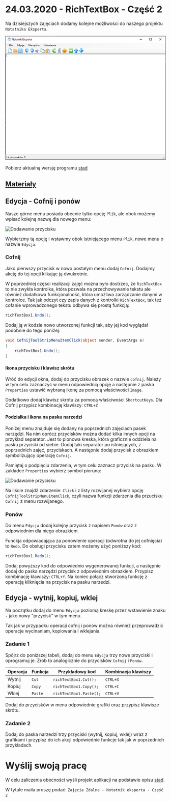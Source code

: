 # 24.03.2020 - RichTextBox - Część 2

Na dzisiejszych zajęciach dodamy kolejne możliwości do naszego projektu `Notatnika Eksperta`. 

![Efekt końcowy](Grafiki/T16/screen00.png)

Pobierz aktualną wersję programu [stąd](Download/NotatnikEksperta_24.03.2020.zip)

## [Materiały](T16_Materiały.pdf)

## Edycja - Cofnij i ponów

Nasze górne menu posiada obecnie tylko opcję `Plik`, ale obok możemy wpisać kolejną nazwę dla nowego menu:

![Dodawanie przycisku](Grafiki/screen21.png)

Wybierzmy tą opcję i wstawmy obok istniejącego menu `Plik`, nowe menu o nazwie `Edycja`.

### Cofnij

Jako pierwszy przycisk w nowo postałym menu dodaj `Cofnij`. Dodajmy akcję do tej opcji klikając ją dwukrotnie. 

W poprzedniej części realizacji zajęć można było dostrzec, że `RichTextBox` to nie zwykła kontrolka, która pozwala na przechowywanie tekstu ale również dodatkowa funkcjonalność, która umożliwa zarządzanie danymi w kontrolce. Tak jak odczyt czy zapis danych z kontrolki `RichTextBox`, tak też cofanie wprowadzonego tekstu odbywa się prostą funkcją:

```csharp
richTextBox1.Undo();
```

Dodaj ją w kodzie nowo utworzonej funkcji tak, aby jej kod wyglądał podobnie do tego poniżej:

```csharp
void CofnijToolStripMenuItemClick(object sender, EventArgs e)
{
	richTextBox1.Undo();
}
```

#### Ikona przycisku i klawisz skrótu

Wróć do edycji okna, dodaj do przycisku obrazek o nazwie `cofnij`. Należy w tym celu zaznaczyć w menu odpowiednią opcję a następnie z paska `Properties` ustawić wybraną ikonę za pomocą właściwości `Image`.

Dodatkowo dodaj klawisz skrótu za pomocą właściwości `ShortcutKeys`. Dla Cofnij przypisz kombinację klawiszy: `CTRL+Z`

#### Podziałka i ikona na pasku narzedzi

Poniżej menu znajduje się dodany na poprzednich zajęciach pasek narzędzi. Na nim oprócz przycisków można dodać kilka innych opcji na przykład separator. Jest to pionowa kreska, która graficznie oddziela na pasku przyciski od siebie. Dodaj taki separator po istniejących, z poprzednich zajęć, przyciskach. A następnie dodaj przycisk z obrazkiem symbolizujący operację `Cofnij`.

Pamiętaj o podpięciu zdarzenia, w tym celu zaznacz przycisk na pasku. W zakładce `Properties` wybierz symbol pioruna: 

![Dodawanie przycisku](Grafiki/screen20.png)

Na liście znajdź zdarzenie: `Click` i z listy rozwijanej wybierz opcję `CofnijToolStripMenuItemClick`, czyli nazwa funkcji zdarzenia dla przucisku `Cofnij` z menu rozwijanego.

### Ponów

Do menu `Edycja` dodaj kolejny przycisk z napisem `Ponów` oraz z odpowiednim dla niego obrazkiem. 

Funckja odpowiadająca za ponowienie operacji (odwrotna do jej cofnięcia) to `Redo`. Do obsługi przycisku zatem możemy użyć poniższy kod:

```csharp
richTextBox1.Redo();
```

Dodaj powyższy kod do odpowiednio wygenerowanej funkcji, a następnie dodaj do paska narzędzi przycisk z odpowiednim obrazkiem. Przypisz kombinację klawiszy: `CTRL+Y`. Na koniec połącz stworzoną funkcję z operacją kliknięcia na przycisk na pasku narzedzi. 

## Edycja - wytnij, kopiuj, wklej

Na początku dodaj do menu `Edycja` poziomą kreskę przez wstawienie znaku `-` jako nowy "przycisk" w tym menu. 

Tak jak w przypadku operacji cofnij i ponów można również przeprowadzić operacje wycinaniam, kopiowania i wklejania.

### Zadanie 1
Spójrz do poniższej tabeli, dodaj do menu `Edycja` trzy nowe przyciski i oprogramuj je. Zrób to analogicznie do przycisków `Cofnij` i `Ponów`.

|Operacja|Funkcja|Przykładowy kod|Kombinacja klawiszy
|-|-|-|-|
|Wytnij|`Cut`|`richTextBox1.Cut();`|`CTRL+X`|
|Kopiuj|`Copy`|`richTextBox1.Copy();`|`CTRL+C`|
|Wklej|`Paste`|`richTextBox1.Paste();`|`CTRL+V`|

Dodaj do przycisków w menu odpowiednie grafiki oraz przypisz klawisze skrótu.

### Zadanie 2

Dodaj do paska narzedzi trzy przyciski (wytnij, kopiuj, wklej) wraz z grafikami i przypisz do ich akcji odpowiednie funkcje tak jak w poprzednich przykładach.

# Wyślij swoją pracę

W celu zaliczenia obecności wyśli projekt aplikacji na podstawie opisu [stąd](../ZdalneInstrukcja#wysyłanie-projektu-aplikacji-okienkowej).

W tytule maila proszę podać: `Zajęcia Zdalne - Notatnik eksperta - Część 2`